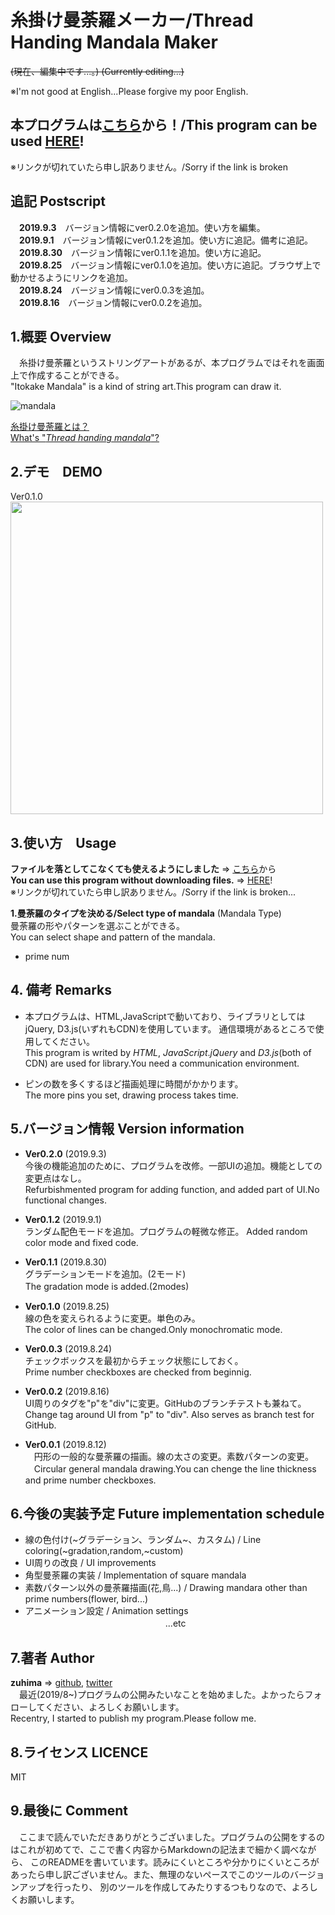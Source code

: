 # 糸掛け曼荼羅メーカー/Thread Handing Mandala Maker

~~(現在、編集中です...。)
(Currently editing...)~~

※I'm not good at English...Please forgive my poor English.

## 本プログラムは[こちら](https://myprogramserver.mybluemix.net/ItokakeMandala)から！/This program can be used [HERE](https://myprogramserver.mybluemix.net/ItokakeMandala)!  
※リンクが切れていたら申し訳ありません。/Sorry if the link is broken

## 追記 Postscript  
　__2019.9.3__　バージョン情報にver0.2.0を追加。使い方を編集。  
　__2019.9.1__　バージョン情報にver0.1.2を追加。使い方に追記。備考に追記。  
　__2019.8.30__　バージョン情報にver0.1.1を追加。使い方に追記。  
　__2019.8.25__　バージョン情報にver0.1.0を追加。使い方に追記。ブラウザ上で動かせるようにリンクを追加。  
　__2019.8.24__　バージョン情報にver0.0.3を追加。  
　__2019.8.16__　バージョン情報にver0.0.2を追加。

## 1.概要 Overview
　糸掛け曼荼羅というストリングアートがあるが、本プログラムではそれを画面上で作成することができる。  
 "Itokake Mandala" is a kind of string art.This program can draw it.

![mandala](https://image.jimcdn.com/app/cms/image/transf/dimension=320x10000:format=jpg/path/s02f156111babe491/image/i6fef9adb67f9fe73/version/1526972599/%E7%B3%B8%E3%81%8B%E3%81%91%E6%9B%BC%E8%8D%BC%E7%BE%85.jpg)


[糸掛け曼荼羅とは？](https://www.itomandala.com/%E7%B3%B8%E3%81%8B%E3%81%91%E6%9B%BC%E8%8D%BC%E7%BE%85%E3%81%A8%E3%81%AF/)  
[What's "_Thread handing mandala_"?](https://www.itomandala.com/%E7%B3%B8%E3%81%8B%E3%81%91%E6%9B%BC%E8%8D%BC%E7%BE%85%E3%81%A8%E3%81%AF/)

## 2.デモ　DEMO  
Ver0.1.0  
<img src="https://raw.github.com/wiki/zuhima/ItokakeMandala/gif/demo_ver0.1.0_basic.gif" width="500px">  


## 3.使い方　Usage
__ファイルを落としてこなくても使えるようにしました__ => [こちら](https://myprogramserver.mybluemix.net/ItokakeMandala)から  
__You can use this program without downloading files.__ => [HERE](https://myprogramserver.mybluemix.net/ItokakeMandala)!  
※リンクが切れていたら申し訳ありません。/Sorry if the link is broken...  

__1.曼荼羅のタイプを決める/Select type of mandala__ (Mandala Type)  
曼荼羅の形やパターンを選ぶことができる。  
You can select shape and pattern of the mandala.  
* prime num



## 4. 備考 Remarks
* 本プログラムは、HTML,JavaScriptで動いており、ライブラリとしてはjQuery, D3.js(いずれもCDN)を使用しています。
通信環境があるところで使用してください。  
 This program is writed by _HTML_, _JavaScript_._jQuery_ and _D3.js_(both of CDN) are used for library.You need a communication environment.

* ピンの数を多くするほど描画処理に時間がかかります。  
The more pins you set, drawing process takes time.

## 5.バージョン情報 Version information  
* __Ver0.2.0__ (2019.9.3)  
今後の機能追加のために、プログラムを改修。一部UIの追加。機能としての変更点はなし。  
Refurbishmented program for adding function, and added part of UI.No functional changes.

* __Ver0.1.2__ (2019.9.1)  
ランダム配色モードを追加。プログラムの軽微な修正。
Added random color mode and fixed code.

* __Ver0.1.1__ (2019.8.30)  
グラデーションモードを追加。(2モード)  
The gradation mode is added.(2modes)　

* __Ver0.1.0__ (2019.8.25)  
線の色を変えられるように変更。単色のみ。  
The color of lines can be changed.Only monochromatic mode.

* __Ver0.0.3__ (2019.8.24)  
チェックボックスを最初からチェック状態にしておく。  
Prime number checkboxes are checked from beginnig.

* __Ver0.0.2__ (2019.8.16)  
UI周りのタグを"p"を"div"に変更。GitHubのブランチテストも兼ねて。  
Change tag around UI from "p" to "div". Also serves as branch test for GitHub.

* __Ver0.0.1__ (2019.8.12)  
　円形の一般的な曼荼羅の描画。線の太さの変更。素数パターンの変更。  
　Circular general mandala drawing.You can chenge the line thickness and prime number checkboxes.

## 6.今後の実装予定 Future implementation schedule  
* 線の色付け(~グラデーション、ランダム~、カスタム) / Line coloring(~gradation,random,~custom)  
* UI周りの改良 / UI improvements  
* 角型曼荼羅の実装 / Implementation of square mandala  
* 素数パターン以外の曼荼羅描画(花,鳥...) / Drawing mandara other than prime numbers(flower, bird...)  
* アニメーション設定 / Animation settings  
　　　　　　　　　　　　　　　　...etc

## 7.著者 Author  
__zuhima__ => [github](https://github.com/zuhima), [twitter](https://twitter.com/hmjnzsm0922/)  
　最近(2019/8~)プログラムの公開みたいなことを始めました。よかったらフォローしてください、よろしくお願いします。  
 Recentry, I started to publish my program.Please follow me.

## 8.ライセンス LICENCE  
MIT

## 9.最後に Comment
　ここまで読んでいただきありがとうございました。プログラムの公開をするのはこれが初めてで、ここで書く内容からMarkdownの記法まで細かく調べながら、
 このREADMEを書いています。読みにくいところや分かりにくいところがあったら申し訳ございません。また、無理のないペースでこのツールのバージョンアップを行ったり、
 別のツールを作成してみたりするつもりなので、よろしくお願いします。  
